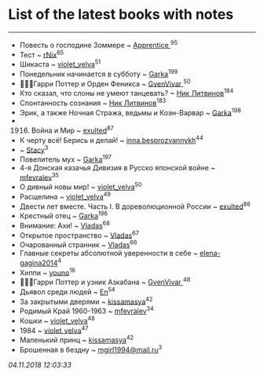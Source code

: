 # List of the latest books with notes
---

* Повесть о господине Зоммере ~ [Apprentice ](users/528/52821952-vkontakte)<sup>95</sup>
* Тест ~ [rNix](users/115/115622071-twitter)<sup>65</sup>
* Шикаста ~ [violet_velva](users/116/116961712580551399099-google)<sup>51</sup>
* Понедельник начинается в субботу ~ [Garka](users/115/115753719718250012620-google)<sup>199</sup>
* 🧙🏻‍♂️Гарри Поттер и Орден Феникса ~ [GvenVivar ](users/158/158266434925901-facebook)<sup>50</sup>
* Кто сказал, что слоны не умеют танцевать? ~ [Ник Литвинов](users/241/241974816-vkontakte)<sup>184</sup>
* Спонтанность сознания ~ [Ник Литвинов](users/241/241974816-vkontakte)<sup>183</sup>
* Эрик, а также Ночная Стража, ведьмы и Коэн-Варвар ~ [Garka](users/115/115753719718250012620-google)<sup>198</sup>
* 1916. Война и Мир ~ [exulted](users/100/100599204551896265722-google)<sup>87</sup>
* К черту всё! Берись и делай! ~ [inna.besprozvannykh](users/733/73323849-yandex)<sup>44</sup>
*  ~ [Stacy](users/309/30902475-vkontakte)<sup>3</sup>
* Повелитель мух ~ [Garka](users/115/115753719718250012620-google)<sup>197</sup>
* 4-я Донская казачья  Дивизия в Русско японской войне ~ [mfevralev](users/140/140966150-vkontakte)<sup>35</sup>
* О дивный новы мир! ~ [violet_velva](users/116/116961712580551399099-google)<sup>50</sup>
* Расщелина ~ [violet_velva](users/116/116961712580551399099-google)<sup>49</sup>
* Двести лет вместе. Часть I. В дореволюционной России ~ [exulted](users/100/100599204551896265722-google)<sup>86</sup>
* Крестный отец ~ [Garka](users/115/115753719718250012620-google)<sup>196</sup>
* Внимание: Ахи! ~ [Vladas](users/107/107621344637148469804-google)<sup>68</sup>
* Открытое пространство ~ [Vladas](users/107/107621344637148469804-google)<sup>67</sup>
* Очарованный странник ~ [Vladas](users/107/107621344637148469804-google)<sup>66</sup>
* Главные секреты абсолютной уверенности в себе ~ [elena-gagina2014](users/208/208969292-yandex)<sup>4</sup>
* Хиппи ~ [youno](users/302/302928912-vkontakte)<sup>16</sup>
* 🧙🏻‍♂️Гарри Поттер и узник Азкабана ~ [GvenVivar ](users/158/158266434925901-facebook)<sup>48</sup>
* Дьявол среди людей ~ [En](users/333/333646551-vkontakte)<sup>54</sup>
* За закрытыми дверями ~ [kissamasya](users/684/68439978-vkontakte)<sup>42</sup>
* Родимый Край 1960-1963 ~ [mfevralev](users/140/140966150-vkontakte)<sup>34</sup>
* Кошки ~ [violet_velva](users/116/116961712580551399099-google)<sup>48</sup>
* 1984 ~ [violet_velva](users/116/116961712580551399099-google)<sup>47</sup>
* Маленький принц ~ [kissamasya](users/684/68439978-vkontakte)<sup>42</sup>
* Брошенная в бездну ~ [mgirl1994@mail.ru](users/156/15641244064688722584-mailru)<sup>3</sup>


_04.11.2018 12:03:33_
